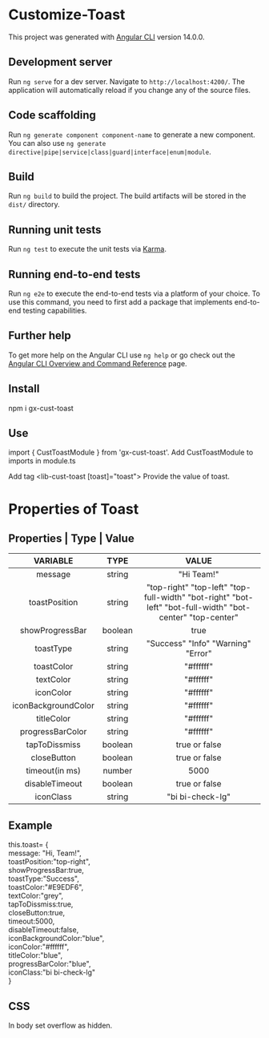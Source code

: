 # Customize-Toast

This project was generated with [Angular CLI](https://github.com/angular/angular-cli) version 14.0.0.

## Development server

Run `ng serve` for a dev server. Navigate to `http://localhost:4200/`. The application will automatically reload if you change any of the source files.

## Code scaffolding

Run `ng generate component component-name` to generate a new component. You can also use `ng generate directive|pipe|service|class|guard|interface|enum|module`.

## Build

Run `ng build` to build the project. The build artifacts will be stored in the `dist/` directory.

## Running unit tests

Run `ng test` to execute the unit tests via [Karma](https://karma-runner.github.io).

## Running end-to-end tests

Run `ng e2e` to execute the end-to-end tests via a platform of your choice. To use this command, you need to first add a package that implements end-to-end testing capabilities.

## Further help

To get more help on the Angular CLI use `ng help` or go check out the [Angular CLI Overview and Command Reference](https://angular.io/cli) page.

## Install
npm i gx-cust-toast

## Use 
import { CustToastModule } from 'gx-cust-toast'.
Add CustToastModule to imports in module.ts

Add tag <lib-cust-toast [toast]="toast"></lib-cust-toast>
Provide the value of toast.

# Properties of Toast 
## Properties | Type | Value

| VARIABLE       |      TYPE         |      VALUE     |
| :-------:      |   :-------:       |  :-------:     |
|   message      |      string       |     "Hi Team!" |
| toastPosition  |     string        | "top-right" "top-left"  "top-full-width"  "bot-right"  "bot-left"  "bot-full-width"  "bot-center" "top-center"|
| showProgressBar|     boolean       |   true | false |
| toastType      |     string        |"Success" "Info" "Warning" "Error"|
| toastColor     |     string        | "#ffffff" |
| textColor      |     string        |  "#ffffff" |
| iconColor      |     string        | "#ffffff"|
| iconBackgroundColor | string | "#ffffff"|
| titleColor | string | "#ffffff" |
| progressBarColor | string | "#ffffff" |
| tapToDissmiss | boolean | true or false |
| closeButton | boolean | true or false |
| timeout(in ms) | number | 5000 |
| disableTimeout | boolean | true or false |
| iconClass | string | "bi bi-check-lg" |
 
 
## Example 
this.toast= {<br />
      message: "Hi, Team!",<br />
      toastPosition:"top-right",<br />
      showProgressBar:true,<br />
      toastType:"Success",<br />
      toastColor:"#E9EDF6",<br />
      textColor:"grey",<br />
      tapToDissmiss:true,<br />
      closeButton:true,<br />
      timeout:5000,<br />
      disableTimeout:false,<br />
      iconBackgroundColor:"blue",<br />
      iconColor:"#ffffff",<br />
      titleColor:"blue",<br />
      progressBarColor:"blue",<br />
      iconClass:"bi bi-check-lg"<br />
    }
    
## CSS
In body set overflow as hidden.
